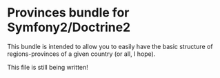 # Provinces bundle for Symfony2/Doctrine2

This bundle is intended to allow you to easily have the basic structure of regions-provinces of a given country (or all,
I hope).

This file is still being written!
